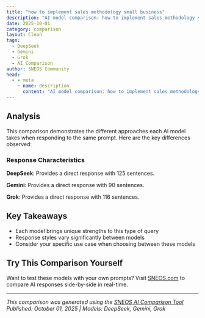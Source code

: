 ```yaml
---
title: "how to implement sales methodology small business"
description: "AI model comparison: how to implement sales methodology small business..."
date: 2025-10-01
category: comparison
layout: Clean
tags:
  - DeepSeek
  - Gemini
  - Grok
  - AI Comparison
author: SNEOS Community
head:
  - - meta
    - name: description
      content: "AI model comparison: how to implement sales methodology small business..."
---
```


<ChatComparison
  title="how to implement sales methodology small business"
  prompt="how to implement sales methodology small business"
  :responses='{"DeepSeek": "Of course. Implementing a sales methodology in a small business is one of the most powerful things you can do to create predictable, scalable growth. It moves you from reactive chaos to a proactive, repeatable system.\n\nHere is a practical, step-by-step guide to implementing a sales methodology tailored for a small business.\n\n### Step 1: Choose the Right Methodology for Your Business\n\nDon\u0027t just pick the most popular one. The best methodology fits your sales cycle, product/service complexity, and customer type.\n\n| Methodology | Best For... | Core Idea | Small Business Appeal |\n| :--- | :--- | :--- | :--- |\n| **SPIN Selling** | Complex, high-value sales; solving customer problems. | Ask Situation, Problem, Implication, and Need-payoff questions to help the customer discover the cost of their problem. | Excellent for consultants, agencies, B2B service providers. It\u0027s about listening, not pushing. |\n| **The Challenger Sale** | Commoditized markets; customers who are already researching. | \u0022Teach, Tailor, Take Control.\u0022 Bring unique insight to the customer about their business and challenge their thinking. | Great if you have deep expertise your customers lack. Helps you stand out from competitors. |\n| **Solution Selling** | Selling products/services that solve specific, identified problems. | Uncover a customer\u0027s explicit pain point and present your offering as the perfect solution. | Very intuitive and a natural evolution from just \u0022selling a product.\u0022 Fits many B2B and service businesses. |\n| **N.E.A.T. Selling** | An alternative to BANT for qualifying leads in uncertain markets. | Qualify based on: **N**eed, **E**conomic impact, **A**ccess to authority, **T**imeline. | Simpler and more modern than old-school BANT. Great for qualifying inbound leads quickly. |\n| **MEDDIC** | Very complex, long-cycle, enterprise sales. | Qualify based on: **M**etrics, **E**conomic buyer, **D**ecision criteria, **D**ecision process, **I**dentify pain, **C**hampion. | Likely overkill for most small businesses, but useful concepts if you\u0027re moving upmarket. |\n\n**Recommendation for most small businesses:** Start with a hybrid of **SPIN** and **Solution Selling**. It\u0027s customer-centric, problem-focused, and doesn\u0027t require a large sales team.\n\n---\n\n### Step 2: Document Your Current \u0022As-Is\u0022 Process (The Baseline)\n\nBefore you can implement something new, you need to understand what you\u0027re doing now. You likely already have a process, even if it\u0027s not written down.\n\n1. **Map the Customer Journey:** From the moment a lead comes in (e.g., website form, phone call) to the moment they become a paying customer, what are all the steps?\n2. **List Key Activities:** What does your salesperson (or you) actually *do* at each stage? (e.g., Send initial email, have a discovery call, send a proposal, follow up).\n3. **Identify Tools \u0026 Content:** What tools (CRM, spreadsheets) and content (brochures, case studies) are used at each stage?\n4. **Note the Pain Points:** Where do leads typically get stuck? Where do you lose deals? Why?\n\n---\n\n### Step 3: Design Your \u0022To-Be\u0022 Sales Process\n\nThis is where you map your chosen methodology onto your business.\n\n1. **Define Clear Stages:** Break down the sales cycle into 4-6 clear, sequential stages. For example:\n * **Stage 1: Lead Qualification** (Is this a good fit?)\n * **Stage 2: Discovery Call** (Using SPIN questions to uncover pain)\n * **Stage 3: Solution Proposal** (Presenting a tailored solution)\n * **Stage 4: Negotiation \u0026 Close** (Addressing objections, finalizing terms)\n * **Stage 5: Closed-Won / Handoff** (Onboarding the new customer)\n\n2. **Create Stage-Specific Actions:** For each stage, define the *exact* activities a salesperson must complete.\n * *Example for Stage 2 (Discovery):*\n * Research company and contact on LinkedIn.\n * Ask at least 3 \u0022Problem\u0022 and 2 \u0022Implication\u0022 questions from the SPIN methodology.\n * Confirm budget and timeline (N.E.A.T. framework).\n * Log all notes in the CRM.\n\n3. **Develop Your \u0022Scripts\u0022 \u0026 Tools:** Don\u0027t think of it as a rigid script, but as a guide to ensure consistency.\n * **Discovery Call Checklist:** A list of your core SPIN questions.\n * **Email Templates:** For follow-ups, sending proposals, handling common objections.\n * **Proposal Template:** A standard format that includes the customer\u0027s pain points and how you solve them.\n\n---\n\n### Step 4: Implement with Tools and Training\n\nThis is the \u0022doing\u0022 phase.\n\n1. **Choose a Simple CRM:** This is non-negotiable. You cannot manage a process in spreadsheets and inboxes. For small businesses, tools like **HubSpot CRM (Free)**, **Zoho CRM**, or **Pipedrive** are perfect. They are built around the concept of a sales pipeline.\n2. **Build Your Pipeline in the CRM:** Recreate your \u0022To-Be\u0022 stages from Step 3 in your chosen CRM.\n3. **Train the Team (Even if it\u0027s just you):**\n * **Explain the \u0022Why\u0022:** How will this make their lives easier and help them earn more?\n * **Review the Methodology:** Teach the core concepts (e.g., what makes a good \u0022Implication\u0022 question?).\n * **Walk Through the Process:** Show the stages, the required actions, and how to use the CRM.\n * **Role Play:** Practice the discovery call and handling objections. This feels awkward but is incredibly effective.\n\n---\n\n### Step 5: Reinforce, Measure, and Iterate\n\nImplementation isn\u0027t a one-time event. It\u0027s an ongoing process.\n\n1. **Lead Regular Pipeline Reviews:** Have a short weekly meeting (30 mins) to review the sales pipeline in the CRM. Discuss deals that are stuck, what\u0027s closing, and where help is needed.\n2. **Track Key Metrics (KPIs):** What gets measured, gets managed.\n * **Number of Leads**\n * **Conversion Rate** (Lead to Customer)\n * **Average Sale Price**\n * **Length of Sales Cycle**\n * **Pipeline Velocity** (How fast deals move through)\n3. **Listen to Recordings:** If you do sales calls over Zoom/Teams, record them (with permission). Listen back to identify what\u0027s working and where the methodology is being applied correctly.\n4. **Iterate and Improve:** Your first version of the process won\u0027t be perfect. After a quarter, ask: \u0022What\u0027s working? What\u0027s not? Where is there still friction?\u0022 Then, tweak your process.\n\n### A Practical Example: \u0022WebCraft,\u0022 a 3-Person Web Design Agency\n\n* **Chosen Methodology:** SPIN Selling \u002B Solution Selling.\n* **Old Process:** Get an inquiry, send a generic price list, hope they reply.\n* **New \u0022To-Be\u0022 Process:**\n 1. **Qualification:** Inbound lead fills form. Auto-email asks 2 qualifying questions about budget and timeline.\n 2. **Discovery Call:**\n * **Situation:** \u0022Tell me about your current website and what you use it for.\u0022\n * **Problem:** \u0022What\u0027s the biggest frustration with your current site?\u0022 \u0022Are you losing leads because of it?\u0022\n * **Implication:** \u0022What is that lost lead costing you per month?\u0022 \u0022How does that impact your team\u0027s time?\u0022\n * **Need-payoff:** \u0022If we could fix that, how would that help you hit your growth goals?\u0022\n 3. **Solution Proposal:** Send a 1-page proposal that starts with: \u0022As we discussed, your main challenges are X and Y. Here is how WebCraft will solve them...\u0022\n 4. **Close \u0026 Onboard:** Address final questions, sign contract, and hold a kickoff meeting.\n\nBy implementing this structured approach, WebCraft stops competing on price and starts competing on value and understanding, winning better clients and closing more deals.\n\n**Start small, be consistent, and focus on continuous improvement.** Good luck", "Gemini": "Implementing a sales methodology can significantly improve your small business\u0027s sales performance, leading to increased revenue and predictability. Here\u0027s a breakdown of how to choose and implement a suitable methodology:\n\n**1. Understanding Your Business \u0026 Sales Environment:**\n\nBefore choosing a methodology, you need a clear picture of your current state:\n\n* **Target Audience:** Who are your ideal customers? What are their needs, pain points, and buying behaviors?\n* **Current Sales Process:** Document your current sales process. What steps do your salespeople take from initial contact to closing the deal? What works well? What needs improvement?\n* **Sales Team:** What are the strengths and weaknesses of your sales team? What are their current skill levels and training needs? What motivates them?\n* **Product/Service:** How complex is your offering? Is it a commodity or a specialized solution? What is your competitive advantage?\n* **Sales Cycle:** How long does it typically take to close a deal?\n* **Budget:** How much are you willing to invest in training, tools, and resources related to sales methodology implementation?\n* **Key Metrics:** What are your current sales metrics? (e.g., conversion rates, average deal size, customer lifetime value). This provides a baseline for measuring improvement.\n\n**2. Choosing the Right Sales Methodology:**\n\nSeveral popular sales methodologies exist. Consider which best aligns with your business needs and sales environment:\n\n* **SPIN Selling:** Focuses on understanding customer needs through situational, problem, implication, and need-payoff questions. Effective for complex, consultative sales. (Suitable if your product solves significant customer problems.)\n* **Challenger Sale:** Identifies three types of salespeople: Relationship Builders, Hard Workers, and Challengers. Challengers are high performers who teach, tailor, and take control of the sale. (Works well when your offering can disrupt the status quo.)\n* **Solution Selling:** Focuses on understanding the customer\u0027s specific business problems and offering a customized solution. (Ideal for businesses selling complex solutions that address specific customer needs.)\n* **SNAP Selling:** Emphasizes simplicity, invaluableness, alignment, and priorities. Designed to help salespeople navigate today\u0027s busy and distracted buyers. (Useful when buyers are overwhelmed with choices and information.)\n* **MEDDIC:** Focuses on **M**etrics, **E**conomic Buyer, **D**ecision Criteria, **D**ecision Process, **I**dentify Pain, **C**hampion. Popular in B2B enterprise sales. (Suitable for complex, high-value sales with multiple stakeholders.)\n* **Customer-Centric Selling:** Places the customer at the center of the sales process. Focuses on building trust and understanding the customer\u0027s perspective. (Good for building long-term relationships and customer loyalty.)\n* **The Sandler Selling System:** Inverts the traditional sales process. Focuses on qualifying leads early and ensuring a good fit between the salesperson and the customer. (Helpful to qualify prospects early and avoiding wasting time on unsuitable leads)\n\n**Factors to consider when choosing:**\n\n* **Complexity of your offering:** A complex offering may require a more consultative approach like SPIN Selling or Solution Selling.\n* **Sales cycle length:** Longer sales cycles may benefit from methodologies like MEDDIC that emphasize thorough qualification and understanding of the decision-making process.\n* **Customer relationship:** Methodologies like Customer-Centric Selling are ideal for businesses focused on building long-term relationships.\n* **Team skills:** Choose a methodology that aligns with your team\u0027s existing skills or that can be effectively taught and implemented.\n* **Your specific goals:** Are you trying to increase conversion rates, shorten the sales cycle, or improve customer satisfaction?\n\n**3. Implementation Steps:**\n\n* **Define the Sales Process:** Clearly map out your sales process based on the chosen methodology. Break down each stage and define the specific activities, goals, and deliverables for each. Examples:\n * **Lead Generation:** (Activities: Social media, content marketing, networking events)\n * **Qualification:** (Activities: Initial call, identifying needs, budget, authority, timeline)\n * **Presentation/Demo:** (Activities: Showcasing the product/service, addressing concerns)\n * **Proposal/Quote:** (Activities: Providing a customized proposal, negotiating terms)\n * **Closing:** (Activities: Asking for the sale, handling objections)\n * **Onboarding/Follow-up:** (Activities: Ensuring customer satisfaction, building relationships)\n\n* **Develop Training Materials:** Create comprehensive training materials that explain the methodology, the sales process, and the specific skills and techniques required. Use various formats like presentations, videos, role-playing exercises, and written guides.\n\n* **Train Your Sales Team:** Conduct thorough training sessions to educate your team on the new methodology. Emphasize the benefits, provide practical examples, and give them opportunities to practice the new skills. Consider ongoing training and coaching.\n\n* **Provide Sales Tools \u0026 Resources:** Equip your team with the necessary tools and resources to support the new methodology. This could include:\n * **CRM Software:** To track leads, manage customer interactions, and analyze sales data.\n * **Sales scripts and templates:** To guide conversations and ensure consistent messaging.\n * **Product demos and presentations:** To effectively showcase the value of your offering.\n * **Content marketing materials:** To attract and engage potential customers.\n\n* **Set Clear Expectations \u0026 Metrics:** Define clear sales goals and key performance indicators (KPIs) based on the chosen methodology. This will help you track progress, identify areas for improvement, and hold your team accountable. Examples of KPIs include:\n * **Lead conversion rate**\n * **Average deal size**\n * **Sales cycle length**\n * **Customer lifetime value**\n * **Number of new customers acquired**\n\n* **Monitor \u0026 Evaluate Performance:** Regularly monitor sales performance against the established KPIs. Identify what\u0027s working well and what needs improvement. Use data to refine the sales process and provide targeted coaching to individual team members.\n\n* **Reinforce and Refine:** Continuously reinforce the methodology through ongoing training, coaching, and feedback. Be open to making adjustments as needed based on performance data and market changes. A sales methodology is not static; it should evolve over time.\n\n**Example Implementation (SPIN Selling):**\n\n1. **Training:** Train the team on the four question types:\n * **Situation Questions:** \u0022What tools are you currently using?\u0022\n * **Problem Questions:** \u0022Are you experiencing any challenges with your current tools?\u0022\n * **Implication Questions:** \u0022What are the consequences of those challenges?\u0022\n * **Need-Payoff Questions:** \u0022How much better would it be if you could automate this process?\u0022\n2. **Role-Playing:** Practice asking these questions in realistic scenarios.\n3. **CRM Integration:** Customize the CRM to track the types of questions asked and the customer\u0027s responses.\n4. **Monitoring:** Review call recordings and sales reports to ensure the team is effectively using SPIN Selling techniques.\n\n**Important Considerations:**\n\n* **Buy-in:** Get buy-in from your entire sales team. Explain the benefits of the new methodology and how it will help them achieve their goals.\n* **Patience:** Implementing a new sales methodology takes time and effort. Don\u0027t expect to see results overnight. Be patient and persistent.\n* **Flexibility:** Be willing to adapt the methodology to fit your specific business needs. Not all aspects of a methodology may be relevant or effective for your company.\n* **Leadership:** Strong leadership is essential for successful implementation. Leaders must champion the methodology, provide support to the sales team, and hold them accountable for results.\n\nBy carefully selecting and implementing a suitable sales methodology, you can empower your small business to achieve significant improvements in sales performance, leading to increased revenue, customer satisfaction, and long-term growth. Remember to tailor the chosen methodology to your unique business context and continuously monitor and refine it to maximize its effectiveness.\n", "Grok": "Implementing a sales methodology for a small business can be a game-changer for driving consistent revenue growth, improving customer relationships, and scaling operations. A sales methodology is a structured framework or set of principles that guides how your business approaches selling. Here\u2019s a step-by-step guide to implementing a sales methodology for a small business:\n\n---\n\n### 1. Understand Your Business and Customers\nBefore adopting a sales methodology, assess your business, products/services, and target audience.\n- **Define your value proposition**: What problem does your product or service solve? Why should customers choose you over competitors?\n- **Identify your ideal customer profile (ICP)**: Who are your target customers (demographics, pain points, buying behavior)?\n- **Map the customer journey**: Understand the stages your customers go through (awareness, consideration, decision, and post-purchase).\n\nThis foundation will help you choose a methodology that aligns with your business needs and customer expectations.\n\n---\n\n### 2. Choose the Right Sales Methodology\nThere are several proven sales methodologies you can adopt. Select one based on your business model, industry, and goals. Here are a few popular ones for small businesses:\n- **SPIN Selling**: Focuses on asking Situation, Problem, Implication, and Need-Payoff questions to uncover customer needs and build value.\n - Best for: B2B sales or complex products/services.\n- **Challenger Sale**: Emphasizes teaching customers, tailoring solutions, and taking control of the sales conversation.\n - Best for: Businesses with unique insights or innovative offerings.\n- **Solution Selling**: Centers on solving the customer\u2019s problems by presenting your product/service as the solution.\n - Best for: Businesses with consultative sales processes.\n- **Value Selling**: Highlights the tangible value and ROI of your offering to the customer.\n - Best for: Price-sensitive markets or competitive industries.\n- **Inbound Sales**: Focuses on attracting and engaging customers through content marketing, social media, and personalized outreach.\n - Best for: Small businesses leveraging digital marketing.\n\nAs a small business, start with something simple like **Solution Selling** or ** Inbound Sales** if you\u2019re resource-constrained.\n\n---\n\n### 3. Document and Standardize Your Sales Process\nCreate a clear, repeatable sales process based on the methodology you choose. Break it down into stages that align with your customer journey. A typical sales process might include:\n1. **Prospecting**: Identify and qualify potential customers (e.g., through referrals, cold outreach, or marketing leads).\n2. **Engagement**: Build rapport and understand customer needs through discovery calls or meetings.\n3. **Presentation**: Showcase your product/service as the solution to their pain points.\n4. **Handling Objections**: Address concerns or hesitations (e.g., price, timing, competition).\n5. **Closing**: Finalize the deal with a clear call-to-action or contract.\n6. **Follow-Up**: Ensure customer satisfaction and seek opportunities for upselling or referrals.\n\nDocument this process in a simple format (e.g., a checklist or CRM tool) so everyone on your team follows the same steps.\n\n---\n\n### 4. Train Your Team\nEven if your small business has a small team (or it\u2019s just you), training is essential to ensure consistency in applying the sales methodology.\n- **Educate on the chosen methodology**: Share the principles, techniques, and goals of the methodology with your team.\n- **Role-play scenarios**: Practice handling objections, asking discovery questions, and closing deals through mock sales conversations.\n- **Provide resources**: Offer scripts, templates (e.g., email outreach), and tools to support the sales process.\n- **Ongoing learning**: Encourage continuous improvement through feedback, workshops, or online courses.\n\nIf you\u2019re a solopreneur, invest time in self-learning through books, podcasts, or affordable online training (e.g., SPIN Selling by Neil Rackham or courses on platforms like HubSpot Academy).\n\n---\n\n### 5. Leverage Technology\nSmall businesses often lack the resources of larger companies, so using affordable technology can level the playing field.\n- **CRM Software**: Use tools like HubSpot (free plan available), Pipedrive, or Zoho CRM to track leads, manage customer interactions, and monitor sales progress.\n- **Automation Tools**: Automate repetitive tasks like email follow-ups or lead scoring with tools like Mailchimp or ActiveCampaign.\n- **Analytics**: Use data to measure the success of your sales efforts (e.g., conversion rates, average deal size) and identify areas for improvement.\n\nTechnology helps you stay organized, save time, and scale your sales methodology as your business grows.\n\n---\n\n### 6. Focus on Building Relationships\nSmall businesses often thrive on personal connections. Regardless of the methodology, prioritize relationship-building.\n- **Personalize interactions**: Tailor your messaging to each customer\u2019s specific needs and pain points.\n- **Communicate value**: Focus on how your product/service improves their life or business rather than just listing features.\n- **Follow up consistently**: Stay top-of-mind with regular check-ins, thank-you notes, or value-added content (e.g., tips or industry insights).\n\nMethodologies like SPIN Selling or Solution Selling naturally emphasize understanding and addressing customer needs, which helps foster trust.\n\n---\n\n### 7. Set Clear Goals and Metrics\nDefine what success looks like for your sales methodology and track progress with key performance indicators (KPIs).\n- Examples of KPIs:\n - Number of leads generated per month.\n - Conversion rate (percentage of leads that become customers).\n - Average sales cycle length (how long it takes to close a deal).\n - Revenue per salesperson or total revenue growth.\n- Set realistic goals based on your small business\u2019s capacity and revisit them quarterly to adjust as needed.\n\nUse your CRM or a simple spreadsheet to monitor these metrics and ensure accountability.\n\n---\n\n### 8. Test and Refine the Process\nNo sales methodology will work perfectly right away. Continuously test and refine your approach.\n- **Gather feedback**: Ask customers and your team (if applicable) what\u2019s working or not working in the sales process.\n- **Analyze data**: Use your KPIs to identify bottlenecks (e.g., too many leads drop off at the objection-handling stage).\n- **Adapt**: Make small adjustments to scripts, outreach methods, or closing techniques based on what you learn.\n\nFor a small business, flexibility is key\u2014don\u2019t be afraid to pivot if a methodology isn\u2019t delivering results.\n\n---\n\n### 9. Incentivize and Motivate\nIf you have a small sales team, keep them motivated to follow the methodology.\n- Offer incentives for hitting targets (e.g., bonuses, commission structures, or non-monetary rewards like recognition).\n- Celebrate wins, no matter how small, to maintain morale.\n- Provide regular feedback to help them improve without micromanaging.\n\nIf you\u2019re working solo, set personal rewards for achieving milestones to stay motivated.\n\n---\n\n### 10. Scale Gradually\nAs your small business grows, adapt your sales methodology to handle increased demand.\n- Hire and onboard new team members with clear training on the methodology.\n- Invest in advanced tools or additional resources to support a larger sales pipeline.\n- Segment your customer base to tailor your approach to different audiences (e.g., small vs. large clients).\n\nStart small, master the basics, and build complexity as your business and team grow.\n\n---\n\n### Practical Tips for Small Businesses\n- **Start Simple**: Don\u2019t overcomplicate things with a complex methodology. Focus on understanding customer needs and delivering value.\n- **Be Consistent**: Stick to the process, even when results are slow at first. Consistency builds long-term success.\n- **Budget Wisely**: Use free or low-cost tools like HubSpot\u2019s free CRM or Google Sheets for tracking until you can invest in paid solutions.\n- **Learn from Others**: Join local business networks, online forums, or social media groups to learn how other small businesses approach sales.\n\nBy implementing a sales methodology tailored to your small business, you\u2019ll create a repeatable, customer-focused process that drives growth and builds lasting relationships. Start with one methodology, test it for a few months, and adjust based on results. Over time, this structured approach will help you close more deals and scale effectively."}' 
  published-date="14:54"
/>

## Analysis

This comparison demonstrates the different approaches each AI model takes when responding to the same prompt. Here are the key differences observed:

### Response Characteristics

**DeepSeek**: Provides a direct response with 125 sentences. 

**Gemini**: Provides a direct response with 90 sentences. 

**Grok**: Provides a direct response with 116 sentences. 

## Key Takeaways

- Each model brings unique strengths to this type of query
- Response styles vary significantly between models
- Consider your specific use case when choosing between these models

## Try This Comparison Yourself

Want to test these models with your own prompts? Visit [SNEOS.com](https://sneos.com) to compare AI responses side-by-side in real-time.

---

*This comparison was generated using the [SNEOS AI Comparison Tool](https://sneos.com)*
*Published: October 01, 2025 | Models: DeepSeek, Gemini, Grok*

